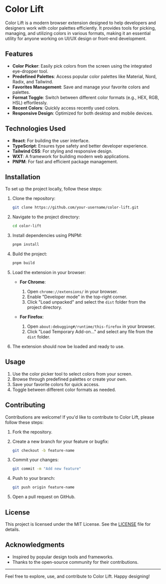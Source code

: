 # Color Lift

Color Lift is a modern browser extension designed to help developers and designers work with color palettes efficiently. It provides tools for picking, managing, and utilizing colors in various formats, making it an essential utility for anyone working on UI/UX design or front-end development.

## Features

- **Color Picker**: Easily pick colors from the screen using the integrated eye-dropper tool.
- **Predefined Palettes**: Access popular color palettes like Material, Nord, Radix, and Tailwind.
- **Favorites Management**: Save and manage your favorite colors and palettes.
- **Format Toggle**: Switch between different color formats (e.g., HEX, RGB, HSL) effortlessly.
- **Recent Colors**: Quickly access recently used colors.
- **Responsive Design**: Optimized for both desktop and mobile devices.

## Technologies Used

- **React**: For building the user interface.
- **TypeScript**: Ensures type safety and better developer experience.
- **Tailwind CSS**: For styling and responsive design.
- **WXT**: A framework for building modern web applications.
- **PNPM**: For fast and efficient package management.

## Installation

To set up the project locally, follow these steps:

1. Clone the repository:

   ```bash
   git clone https://github.com/your-username/color-lift.git
   ```

2. Navigate to the project directory:

   ```bash
   cd color-lift
   ```

3. Install dependencies using PNPM:

   ```bash
   pnpm install
   ```

4. Build the project:

   ```bash
   pnpm build
   ```

5. Load the extension in your browser:

   - **For Chrome**:

     1. Open `chrome://extensions/` in your browser.
     2. Enable "Developer mode" in the top-right corner.
     3. Click "Load unpacked" and select the `dist` folder from the project directory.

   - **For Firefox**:
     1. Open `about:debugging#/runtime/this-firefox` in your browser.
     2. Click "Load Temporary Add-on..." and select any file from the `dist` folder.

6. The extension should now be loaded and ready to use.

## Usage

1. Use the color picker tool to select colors from your screen.
2. Browse through predefined palettes or create your own.
3. Save your favorite colors for quick access.
4. Toggle between different color formats as needed.

## Contributing

Contributions are welcome! If you'd like to contribute to Color Lift, please follow these steps:

1. Fork the repository.
2. Create a new branch for your feature or bugfix:

   ```bash
   git checkout -b feature-name
   ```

3. Commit your changes:

   ```bash
   git commit -m "Add new feature"
   ```

4. Push to your branch:

   ```bash
   git push origin feature-name
   ```

5. Open a pull request on GitHub.

## License

This project is licensed under the MIT License. See the [LICENSE](LICENSE) file for details.

## Acknowledgments

- Inspired by popular design tools and frameworks.
- Thanks to the open-source community for their contributions.

---

Feel free to explore, use, and contribute to Color Lift. Happy designing!
